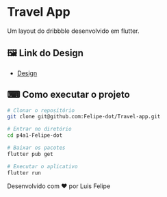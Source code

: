 # Travel App

Um layout do dribbble desenvolvido em flutter.

## 🖼️ Link do Design 

- [Design](https://dribbble.com/shots/10859439-Travel-App-Free)

## ⌨ Como executar o projeto

```bash
# Clonar o repositório
git clone git@github.com:Felipe-dot/Travel-app.git

# Entrar no diretório
cd p4a1-Felipe-dot

# Baixar os pacotes
flutter pub get

# Executar o aplicativo
flutter run
```




Desenvolvido com ❤️ por Luis Felipe
